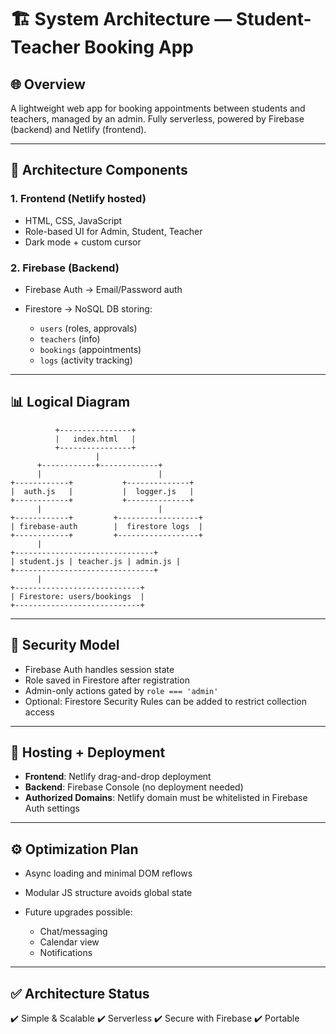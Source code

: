 # 🏗️ System Architecture — Student-Teacher Booking App

## 🌐 Overview

A lightweight web app for booking appointments between students and teachers, managed by an admin. Fully serverless, powered by Firebase (backend) and Netlify (frontend).

---

## 🧱 Architecture Components

### 1. Frontend (Netlify hosted)

* HTML, CSS, JavaScript
* Role-based UI for Admin, Student, Teacher
* Dark mode + custom cursor

### 2. Firebase (Backend)

* Firebase Auth → Email/Password auth
* Firestore → NoSQL DB storing:

  * `users` (roles, approvals)
  * `teachers` (info)
  * `bookings` (appointments)
  * `logs` (activity tracking)

---

## 📊 Logical Diagram

```
          +----------------+
          |   index.html   |
          +----------------+
                   |
      +------------+-------------+
      |                          |
+------------+           +--------------+
|  auth.js   |           |  logger.js   |
+------------+           +--------------+
      |                          |
+------------+         +------------------+
| firebase-auth        |  firestore logs  |
+------------+         +------------------+
      |
+-------------------------------+
| student.js | teacher.js | admin.js |
+-------------------------------+
      |
+----------------------------+
| Firestore: users/bookings  |
+----------------------------+
```

---

## 🔐 Security Model

* Firebase Auth handles session state
* Role saved in Firestore after registration
* Admin-only actions gated by `role === 'admin'`
* Optional: Firestore Security Rules can be added to restrict collection access

---

## 🚀 Hosting + Deployment

* **Frontend**: Netlify drag-and-drop deployment
* **Backend**: Firebase Console (no deployment needed)
* **Authorized Domains**: Netlify domain must be whitelisted in Firebase Auth settings

---

## ⚙️ Optimization Plan

* Async loading and minimal DOM reflows
* Modular JS structure avoids global state
* Future upgrades possible:

  * Chat/messaging
  * Calendar view
  * Notifications

---

## ✅ Architecture Status

✔️ Simple & Scalable
✔️ Serverless
✔️ Secure with Firebase
✔️ Portable
